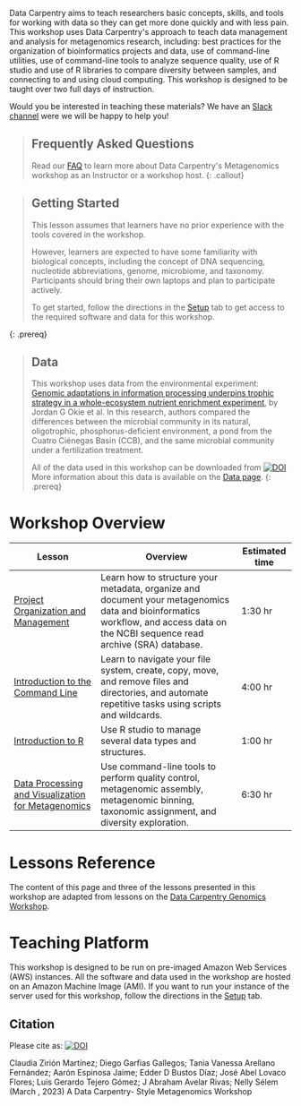 ---
---

Data Carpentry aims to teach researchers basic concepts, skills, and tools 
for working
with data so they can get more done quickly and with less pain. This workshop uses 
Data Carpentry's approach to
teach data management and analysis for metagenomics research, including: 
best practices for the organization of bioinformatics projects and data, use
of command-line utilities, use of command-line tools to analyze sequence quality, 
use of R studio and use of R libraries to compare diversity between samples, 
and connecting to and using cloud computing. 
This workshop is designed to be taught over two full days of instruction.

Would you be interested in teaching these materials? We have an 
[Slack channel](https://join.slack.com/t/metagenomicslesson/shared_invite/zt-1tikq2o0k-VMX7ceLfenbbKheZ7XNCRw) 
were we will be happy to help you!


> ## Frequently Asked Questions
> Read our [FAQ](https://carpentries-lab.github.io/metagenomics-workshop/faq/index.html) to learn more about Data Carpentry's Metagenomics workshop as an Instructor or a workshop host.
{: .callout}

> ## Getting Started
>
> This lesson assumes that learners have no prior experience with the tools covered in the workshop.   
> 
> However, learners are expected to have some familiarity with biological concepts,
> including the 
> concept of DNA sequencing, nucleotide abbreviations, genome, microbiome, and taxonomy. Participants should bring their own laptops and plan to participate actively.  
> 
> To get started, follow the directions in the [Setup](https://carpentries-lab.github.io/metagenomics-workshop/setup.html) tab to 
> get access to the required software and data for this workshop.
> 
{: .prereq}

> ## Data
> 
> This workshop uses data from the environmental experiment: [Genomic adaptations in information 
> processing underpins trophic strategy in a whole-ecosystem nutrient 
> enrichment experiment](https://elifesciences.org/articles/49816), by Jordan G Okie et al.
> In this research, authors compared the differences between the microbial community 
> in its natural, oligotrophic, phosphorus-deficient 
>environment, a pond from the Cuatro Ciénegas Basin (CCB), and the same microbial 
>community under a fertilization treatment.
>
> All of the data used in this workshop can be downloaded from
> [![DOI](https://zenodo.org/badge/DOI/10.5281/zenodo.7010950.svg)](https://doi.org/10.5281/zenodo.7010950)
> More information about this data is available on the [Data page](https://carpentries-lab.github.io/metagenomics-workshop/data/index.html).
{: .prereq} 

# Workshop Overview 

| Lesson    | Overview | Estimated time|
| ------- | ---------- | ---------- |
| [Project Organization and Management](https://carpentries-incubator.github.io/organization-metagenomics/) | Learn how to structure your metadata, organize and document your metagenomics data and bioinformatics workflow, and access data on the NCBI sequence read archive (SRA) database.|1:30 hr|  
| [Introduction to the Command Line](https://carpentries-incubator.github.io/shell-metagenomics/) |  Learn to navigate your file system, create, copy, move, and remove files and directories, and automate repetitive tasks using scripts and wildcards. | 4:00 hr| 
|[Introduction to R](https://carpentries-incubator.github.io/introduction-to-R-for-metagenomics/) | Use R studio to manage several data types and structures. | 1:00 hr| 
|[Data Processing and Visualization for Metagenomics](https://carpentries-incubator.github.io/metagenomics/) | Use command-line tools to perform quality control, metagenomic assembly, metagenomic binning, taxonomic assignment, and diversity exploration. | 6:30 hr| 

<!--
# Optional Additional Lessons

| Lesson | Overview |
| ------- | -------- |
| [16S genomics](https://datacarpentry.org/genomics-r-intro/) | Use R to analyze and visualize between-sample variation. |
!-->

# Lessons Reference
The content of this page and three of the lessons presented in this workshop are adapted from lessons on the [Data Carpentry Genomics Workshop](https://datacarpentry.org/genomics-workshop/).

# Teaching Platform
This workshop is designed to be run on pre-imaged Amazon Web Services (AWS)
instances. All the software and data used in the workshop are hosted on an Amazon Machine Image (AMI).
If you want to run your instance of the server used for this workshop, follow the directions in the [Setup](setup.html) tab. 

## Citation
Please cite as:
[![DOI](https://jose.theoj.org/papers/10.21105/jose.00209/status.svg)](https://doi.org/10.21105/jose.00209)

Claudia Zirión Martínez; Diego Garfias Gallegos; Tania Vanessa Arellano Fernández; Aarón Espinosa Jaime; Edder D Bustos Díaz; José Abel Lovaco Flores; Luis Gerardo Tejero Gómez; J Abraham Avelar Rivas; Nelly Sélem (March , 2023) A Data Carpentry- Style Metagenomics Workshop

